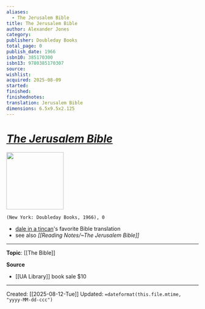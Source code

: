 ```yaml
---
aliases:
  - The Jerusalem Bible
title: The Jerusalem Bible
author: Alexander Jones
category: 
publisher: Doubleday Books
total_page: 0
publish_date: 1966
isbn10: 385170300
isbn13: 9780385170307
source: 
wishlist: 
acquired: 2025-08-09
started: 
finished: 
finishednotes: 
translation: Jerusalem Bible
dimensions: 6.5x9.5x2.125
---
```

# *[The Jerusalem Bible]()*

<img src="https://external-content.duckduckgo.com/iu/?u=https%3A%2F%2Fthumbs.worthpoint.com%2Fzoom%2Fimages4%2F1%2F0622%2F18%2Fjerusalem-bible-catalog-66-24278_1_db84015be5a66413010c01ca893c30bc.jpg&f=1&nofb=1&ipt=08624ab0e5035764ca3ce1f93ffb4ef8804d7d817c9a65530c38c6e9494bf791" width=150>

`(New York: Doubleday Books, 1966), 0`

- [dale in a tincan](https://youtu.be/q1OEJOaaOWA?t=2564)'s favorite Bible translation 
- see also *[[Reading Notes/~The Jerusalem Bible]]*

--- 
**Topic**: [[The Bible]]

**Source**
- [[UA Library]] book sale $10

---
Created: [[2025-08-12-Tue]]
Updated: `=dateformat(this.file.mtime, "yyyy-MM-dd-ccc")`